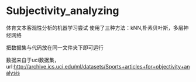 # Subjectivity_analyzing
体育文本客观性分析的机器学习尝试
使用了三种方法：kNN,朴素贝叶斯，多层神经网络

把数据集与代码放在同一文件夹下即可运行

数据来自于uci数据集，url:http://archive.ics.uci.edu/ml/datasets/Sports+articles+for+objectivity+analysis
